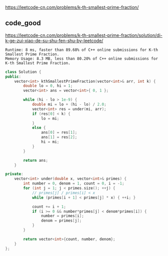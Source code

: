 
https://leetcode-cn.com/problems/k-th-smallest-prime-fraction/

## code_good 

https://leetcode-cn.com/problems/k-th-smallest-prime-fraction/solution/di-k-ge-zui-xiao-de-su-shu-fen-shu-by-leetcode/

```
Runtime: 8 ms, faster than 89.68% of C++ online submissions for K-th Smallest Prime Fraction.
Memory Usage: 8.3 MB, less than 80.20% of C++ online submissions for K-th Smallest Prime Fraction.
```

```cpp
class Solution {
public:
    vector<int> kthSmallestPrimeFraction(vector<int>& arr, int k) {
        double lo = 0, hi = 1;
        vector<int> ans = vector<int>{ 0, 1 };

        while (hi - lo > 1e-9) {
            double mi = lo + (hi - lo) / 2.0;
            vector<int> res = under(mi, arr);
            if (res[0] < k) {
                lo = mi;
            }
            else {
                ans[0] = res[1];
                ans[1] = res[2];
                hi = mi;
            }
        }

        return ans;
    }

private:
    vector<int> under(double x, vector<int>& primes) {
        int number = 0, denom = 1, count = 0, i = -1;
        for (int j = 1; j < primes.size(); ++j) {
            // primes[j] / primes[i] < x
            while (primes[i + 1] < primes[j] * x) { ++i; }

            count += i + 1;
            if (i >= 0 && number*primes[j] < denom*primes[i]) {
                number = primes[i];
                denom = primes[j];
            }
        }

        return vector<int>{count, number, denom};
    }
};
```